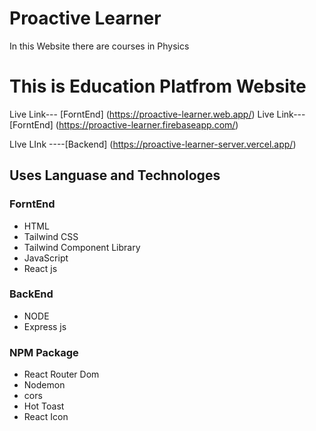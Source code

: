 # Proactive Learner
In this Website there are  courses in Physics

# This is  Education Platfrom Website
 Live Link--- [ForntEnd] (https://proactive-learner.web.app/)
 Live Link--- [ForntEnd] (https://proactive-learner.firebaseapp.com/)

 LIve LInk ----[Backend] (https://proactive-learner-server.vercel.app/)

## Uses Languase and Technologes

### ForntEnd
* HTML 
* Tailwind CSS
* Tailwind Component Library
* JavaScript 
* React js

### BackEnd
* NODE
* Express js

### NPM Package 
* React Router Dom 
* Nodemon
* cors
* Hot Toast
* React Icon




 

 

 

 